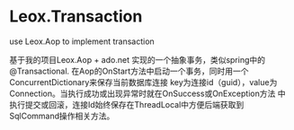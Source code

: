 # Leox.Transaction
use Leox.Aop to implement transaction

基于我的项目Leox.Aop + ado.net 实现的一个抽象事务，类似spring中的 @Transactional.
在Aop的OnStart方法中启动一个事务，同时用一个ConcurrentDictionary来保存当前数据库连接
key为连接id（guid），value为Connection。当执行成功或出现异常时就在OnSuccess或OnException方法
中执行提交或回滚，连接Id始终保存在ThreadLocal中方便后端获取到SqlCommand操作相关方法。
